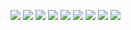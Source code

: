 ![](https://i.imgur.com/hl7Aebb.png)
![](https://i.imgur.com/tzggY1l.jpg)
![](https://i.imgur.com/7V62NrG.jpg)
![](https://i.imgur.com/hrr0HnA.png)
![](https://i.imgur.com/XJpjVm3.jpeg)
![](https://c.thumbs.redditmedia.com/O8byWZMx0dlig-Lz.jpg)
![](https://i.imgur.com/XVQUMaN.jpg)
![](https://i.imgur.com/PDVtWFg.jpg)
![](https://i.imgur.com/8DyZzqE.png)
